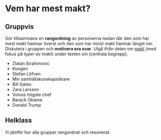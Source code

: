 # Vem har mest makt?

## Gruppvis

Gör tillsammans en **rangordning** av personerna nedan där den som har mest makt hamnar överst och den som har minst makt hamnar längst ner. Diskutera i gruppen och **motivera era svar**. Utgå ifrån delen om [makt](../material/struktur_centrala_begrepp.md#Makt) (med fokus på _typer av makt_) under texten om [centrala begrepp].

- Zlatan Ibrahimovic
- Kungen
- Stefan Löfven
- Min samhällskunskapslärare
- Bill Gates
- Zara Larsson
- Volvos högste chef
- Barack Obama
- Donald Trump

## Helklass

Vi jämför hur alla grupper rangordnat och resonerat. 

